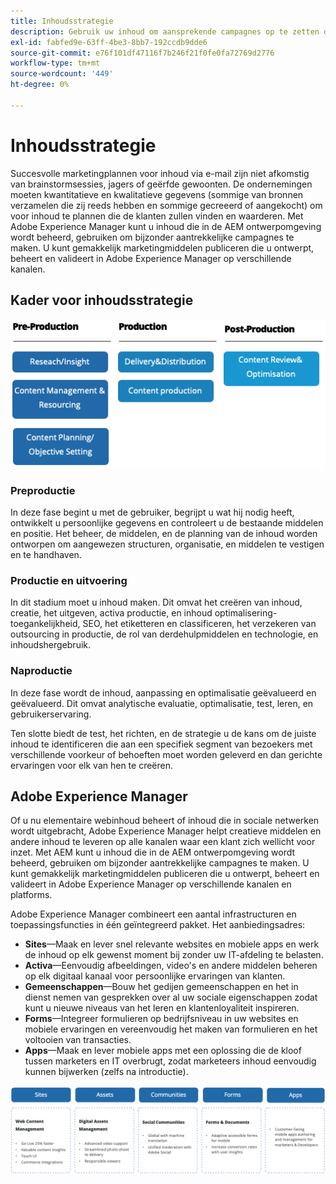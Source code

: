 ```yaml
---
title: Inhoudsstrategie
description: Gebruik uw inhoud om aansprekende campagnes op te zetten die uw klanten aangaan.
exl-id: fabfed9e-63ff-4be3-8bb7-192ccdb9dde6
source-git-commit: e76f101df47116f7b246f21f0fe0fa72769d2776
workflow-type: tm+mt
source-wordcount: '449'
ht-degree: 0%

---
```


# Inhoudsstrategie

Succesvolle marketingplannen voor inhoud via e-mail zijn niet afkomstig van brainstormsessies, jagers of geërfde gewoonten. De ondernemingen moeten kwantitatieve en kwalitatieve gegevens (sommige van bronnen verzamelen die zij reeds hebben en sommige gecreeerd of aangekocht) om voor inhoud te plannen die de klanten zullen vinden en waarderen. Met Adobe Experience Manager kunt u inhoud die in de AEM ontwerpomgeving wordt beheerd, gebruiken om bijzonder aantrekkelijke campagnes te maken. U kunt gemakkelijk marketingmiddelen publiceren die u ontwerpt, beheert en valideert in Adobe Experience Manager op verschillende kanalen.

## Kader voor inhoudsstrategie

![Stroomdiagram voor inhoudsstrategie](../../assets/playbooks/content-strategy-framework.png)

### Preproductie

In deze fase begint u met de gebruiker, begrijpt u wat hij nodig heeft, ontwikkelt u persoonlijke gegevens en controleert u de bestaande middelen en positie. Het beheer, de middelen, en de planning van de inhoud worden ontworpen om aangewezen structuren, organisatie, en middelen te vestigen en te handhaven.

### Productie en uitvoering

In dit stadium moet u inhoud maken. Dit omvat het creëren van inhoud, creatie, het uitgeven, activa productie, en inhoud optimalisering-toegankelijkheid, SEO, het etiketteren en classificeren, het verzekeren van outsourcing in productie, de rol van derdehulpmiddelen en technologie, en inhoudshergebruik.

### Naproductie

In deze fase wordt de inhoud, aanpassing en optimalisatie geëvalueerd en geëvalueerd. Dit omvat analytische evaluatie, optimalisatie, test, leren, en gebruikerservaring.

Ten slotte biedt de test, het richten, en de strategie u de kans om de juiste inhoud te identificeren die aan een specifiek segment van bezoekers met verschillende voorkeur of behoeften moet worden geleverd en dan gerichte ervaringen voor elk van hen te creëren.

## Adobe Experience Manager

Of u nu elementaire webinhoud beheert of inhoud die in sociale netwerken wordt uitgebracht, Adobe Experience Manager helpt creatieve middelen en andere inhoud te leveren op alle kanalen waar een klant zich wellicht voor inzet. Met AEM kunt u inhoud die in de AEM ontwerpomgeving wordt beheerd, gebruiken om bijzonder aantrekkelijke campagnes te maken. U kunt gemakkelijk marketingmiddelen publiceren die u ontwerpt, beheert en valideert in Adobe Experience Manager op verschillende kanalen en platforms.

Adobe Experience Manager combineert een aantal infrastructuren en toepassingsfuncties in één geïntegreerd pakket. Het aanbiedingsadres:

- **Sites**—Maak en lever snel relevante websites en mobiele apps en werk de inhoud op elk gewenst moment bij zonder uw IT-afdeling te belasten.
- **Activa**—Eenvoudig afbeeldingen, video&#39;s en andere middelen beheren op elk digitaal kanaal voor persoonlijke ervaringen van klanten.
- **Gemeenschappen**—Bouw het gedijen gemeenschappen en het in dienst nemen van gesprekken over al uw sociale eigenschappen zodat kunt u nieuwe niveaus van het leren en klantenloyaliteit inspireren.
- **Forms**—Integreer formulieren op bedrijfsniveau in uw websites en mobiele ervaringen en vereenvoudig het maken van formulieren en het voltooien van transacties.
- **Apps**—Maak en lever mobiele apps met een oplossing die de kloof tussen marketers en IT overbrugt, zodat marketeers inhoud eenvoudig kunnen bijwerken (zelfs na introductie).

![Stroomdiagram voor inhoudsstrategie](../../assets/playbooks/content-strategy-framework2.png)
